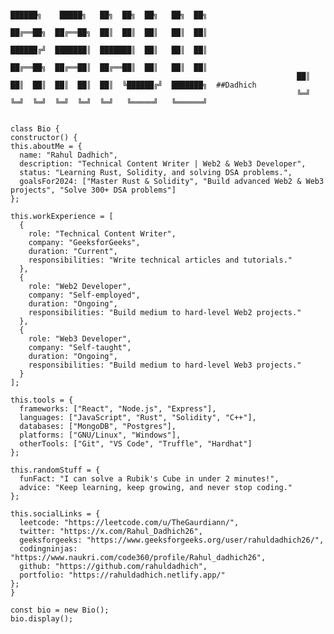 

                                                                    ██████╗    █████╗   ██╗  ██╗  ██╗   ██╗  ██╗      
                                                                    ██╔══██╗  ██╔══██╗  ██║  ██║  ██║   ██║  ██║     
                                                                    ██████╔╝  ███████║  ███████║  ██║   ██║  ██║    
                                                                    ██╔══██╗  ██╔══██║  ██╔══██║  ██║   ██║  ██║     
                                                                    ██║  ██║  ██║  ██║  ██║  ██║  ╚██████╔╝  ███████╗  ##Dadhich
                                                                    ╚═╝  ╚═╝  ╚═╝  ╚═╝  ╚═╝  ╚═╝   ╚═════╝   ╚══════╝ 
    

    class Bio {
    constructor() {
    this.aboutMe = {
      name: "Rahul Dadhich",
      description: "Technical Content Writer | Web2 & Web3 Developer",
      status: "Learning Rust, Solidity, and solving DSA problems.",
      goalsFor2024: ["Master Rust & Solidity", "Build advanced Web2 & Web3 projects", "Solve 300+ DSA problems"]
    };
    
    this.workExperience = [
      {
        role: "Technical Content Writer",
        company: "GeeksforGeeks",
        duration: "Current",
        responsibilities: "Write technical articles and tutorials."
      },
      {
        role: "Web2 Developer",
        company: "Self-employed",
        duration: "Ongoing",
        responsibilities: "Build medium to hard-level Web2 projects."
      },
      {
        role: "Web3 Developer",
        company: "Self-taught",
        duration: "Ongoing",
        responsibilities: "Build medium to hard-level Web3 projects."
      }
    ];

    this.tools = {
      frameworks: ["React", "Node.js", "Express"],
      languages: ["JavaScript", "Rust", "Solidity", "C++"],
      databases: ["MongoDB", "Postgres"],
      platforms: ["GNU/Linux", "Windows"],
      otherTools: ["Git", "VS Code", "Truffle", "Hardhat"]
    };

    this.randomStuff = {
      funFact: "I can solve a Rubik's Cube in under 2 minutes!",
      advice: "Keep learning, keep growing, and never stop coding."
    };

    this.socialLinks = {
      leetcode: "https://leetcode.com/u/TheGaurdiann/",
      twitter: "https://x.com/Rahul_Dadhich26",
      geeksforgeeks: "https://www.geeksforgeeks.org/user/rahuldadhich26/",
      codingninjas: "https://www.naukri.com/code360/profile/Rahul_dadhich26",
      github: "https://github.com/rahuldadhich",
      portfolio: "https://rahuldadhich.netlify.app/"
    };
    }

    const bio = new Bio();
    bio.display();

